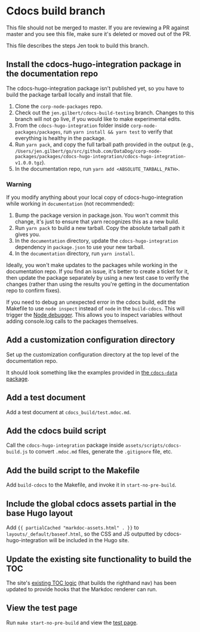 # Cdocs build branch

This file should not be merged to master. If you are reviewing a PR against master and you see this file, make sure it's deleted or moved out of the PR.

This file describes the steps Jen took to build this branch.

## Install the cdocs-hugo-integration package in the documentation repo

The cdocs-hugo-integration package isn't published yet, so you have to build the package tarball locally and install that file.

1. Clone the `corp-node-packages` repo.
2. Check out the `jen.gilbert/cdocs-build-testing` branch. Changes to this branch will not go live, if you would like to make experimental edits.
3. From the `cdocs-hugo-integration` folder inside `corp-node-packages/packages`, run `yarn install && yarn test` to verify that everything is healthy in the package.
4. Run `yarn pack`, and copy the full tarball path provided in the output (e.g., `/Users/jen.gilbert/go/src/github.com/DataDog/corp-node-packages/packages/cdocs-hugo-integration/cdocs-hugo-integration-v1.0.0.tgz`).
5. In the documentation repo, run `yarn add <ABSOLUTE_TARBALL_PATH>`.

### Warning

If you modify anything about your local copy of cdocs-hugo-integration while working in `documentation` (not recommended):

1. Bump the package version in package.json. You won't commit this change, it's just to ensure that yarn recognizes this as a new build.
2. Run `yarn pack` to build a new tarball. Copy the absolute tarball path it gives you.
3. In the `documentation` directory, update the `cdocs-hugo-integration` dependency in `package.json` to use your new tarball.
4. In the `documentation` directory, run `yarn install`.

Ideally, you won't make updates to the packages while working in the documentation repo. If you find an issue, it's better to create a ticket for it, then update the package separately by using a new test case to verify the changes (rather than using the results you're getting in the documentation repo to confirm fixes).

If you need to debug an unexpected error in the cdocs build, edit the Makefile to use `node inspect` instead of `node` in the `build-cdocs`. This will trigger the [Node debugger](https://nodejs.org/api/debugger.html). This allows you to inspect variables without adding console.log calls to the packages themselves.

## Add a customization configuration directory

Set up the customization configuration directory at the top level of the documentation repo.

It should look something like the examples provided in [the `cdocs-data` package](https://github.com/DataDog/corp-node-packages/blob/master/packages/cdocs-data/README.md).

## Add a test document

Add a test document at `cdocs_build/test.mdoc.md`.

## Add the cdocs build script

Call the `cdocs-hugo-integration` package inside `assets/scripts/cdocs-build.js` to convert `.mdoc.md` files, generate the `.gitignore` file, etc.

## Add the build script to the Makefile

Add `build-cdocs` to the Makefile, and invoke it in `start-no-pre-build`.

## Include the global cdocs assets partial in the base Hugo layout

Add `{{ partialCached "markdoc-assets.html" . }}` to `layouts/_default/baseof.html`, so the CSS and JS outputted by cdocs-hugo-integration will be included in the Hugo site.

## Update the existing site functionality to build the TOC

The site's [existing TOC logic](./assets/scripts/components/table-of-contents.js) (that builds the righthand nav) has been updated to provide hooks that the Markdoc renderer can run.

## View the test page

Run `make start-no-pre-build` and view the [test page](localhost:1313/cdocs_build/test).
